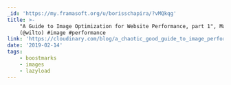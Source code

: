 ```yaml
---
_id: 'https://my.framasoft.org/u/borisschapira/?vMQkqg'
title: >-
    "A Guide to Image Optimization for Website Performance, part 1", Mat Marquis
    (@wilto) #image #performance
link: 'https://cloudinary.com/blog/a_chaotic_good_guide_to_image_performance_part_1'
date: '2019-02-14'
tags:
    - boostmarks
    - images
    - lazyload
---
```


<div class="markdown"><p></p></div>
